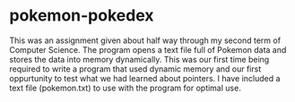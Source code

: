 # pokemon-pokedex

This was an assignment given about half way through my second term of
Computer Science. The program opens a text file full of Pokemon data 
and stores the data into memory dynamically. This was our first time 
being required to write a program that used dynamic memory and our first 
oppurtunity to test what we had learned about pointers. I have included 
a text file (pokemon.txt) to use with the program for optimal use.
